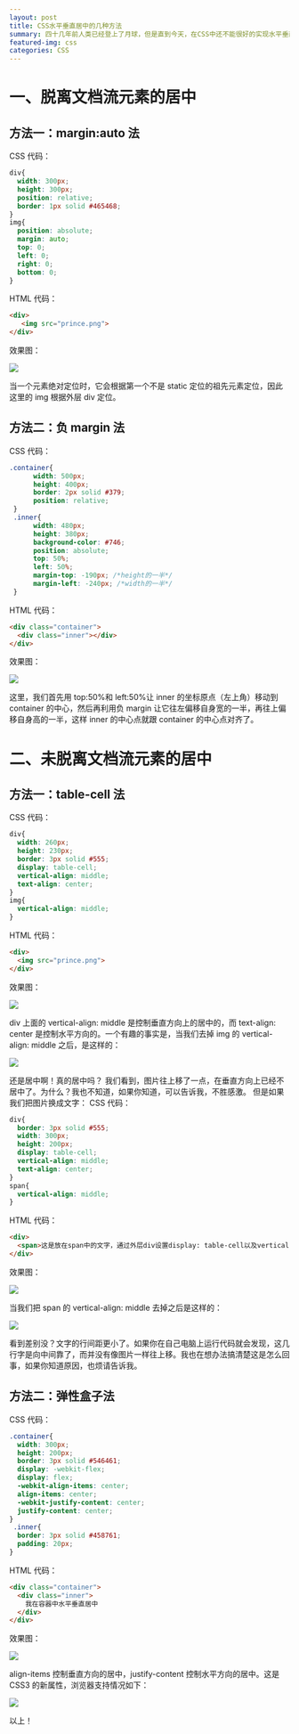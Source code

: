 ```yaml
---
layout: post
title: CSS水平垂直居中的几种方法
summary: 四十几年前人类已经登上了月球，但是直到今天，在CSS中还不能很好的实现水平垂直居中。
featured-img: css
categories: CSS
---
```


# 一、脱离文档流元素的居中

## 方法一：margin:auto 法

CSS 代码：

```css
div{
  width: 300px;
  height: 300px;
  position: relative;
  border: 1px solid #465468;
}
img{
  position: absolute;
  margin: auto;
  top: 0;
  left: 0;
  right: 0;
  bottom: 0;
}
```

HTML 代码：

```html
<div>
   <img src="prince.png">
</div>
```

效果图：

![]({{site.url}}{{site.baseurl}}/assets/img/horizontal_vertical_center/img_1.png)

当一个元素绝对定位时，它会根据第一个不是 static 定位的祖先元素定位，因此这里的 img 根据外层 div 定位。

## 方法二：负 margin 法

CSS 代码：

```css
.container{
      width: 500px;
      height: 400px;
      border: 2px solid #379;
      position: relative;
 }
 .inner{
      width: 480px;
      height: 380px;
      background-color: #746;
      position: absolute;
      top: 50%;
      left: 50%;
      margin-top: -190px; /*height的一半*/
      margin-left: -240px; /*width的一半*/
 }
```

HTML 代码：

```html
<div class="container">
  <div class="inner"></div>
</div>
```

效果图：

![]({{site.url}}{{site.baseurl}}/assets/img/horizontal_vertical_center/img_2.png)

这里，我们首先用 top:50%和 left:50%让 inner 的坐标原点（左上角）移动到 container 的中心，然后再利用负 margin 让它往左偏移自身宽的一半，再往上偏移自身高的一半，这样 inner 的中心点就跟 container 的中心点对齐了。

# 二、未脱离文档流元素的居中

## 方法一：table-cell 法

CSS 代码：

```css
div{
  width: 260px;
  height: 230px;
  border: 3px solid #555;
  display: table-cell;
  vertical-align: middle;
  text-align: center;
}
img{
  vertical-align: middle;
}
```

HTML 代码：

```html
<div>
  <img src="prince.png">
</div>
```

效果图：

![]({{site.url}}{{site.baseurl}}/assets/img/horizontal_vertical_center/img_3.png)

div 上面的 vertical-align: middle 是控制垂直方向上的居中的，而 text-align: center 是控制水平方向的。一个有趣的事实是，当我们去掉 img 的 vertical-align: middle 之后，是这样的：

![]({{site.url}}{{site.baseurl}}/assets/img/horizontal_vertical_center/img_4.png)

还是居中啊！真的居中吗？
我们看到，图片往上移了一点，在垂直方向上已经不居中了。为什么？我也不知道，如果你知道，可以告诉我，不胜感激。
但是如果我们把图片换成文字：
CSS 代码：

```css
div{
  border: 3px solid #555;
  width: 300px;
  height: 200px;
  display: table-cell;
  vertical-align: middle;
  text-align: center;
}
span{
  vertical-align: middle;
}
```

HTML 代码：

```html
<div>
  <span>这是放在span中的文字，通过外层div设置display: table-cell以及vertical-align: middle实现垂直居中。</span>
</div>
```

效果图：

![]({{site.url}}{{site.baseurl}}/assets/img/horizontal_vertical_center/img_5.png)

当我们把 span 的 vertical-align: middle 去掉之后是这样的：

![]({{site.url}}{{site.baseurl}}/assets/img/horizontal_vertical_center/img_6.png)

看到差别没？文字的行间距更小了。如果你在自己电脑上运行代码就会发现，这几行字是向中间靠了，而并没有像图片一样往上移。我也在想办法搞清楚这是怎么回事，如果你知道原因，也烦请告诉我。

## 方法二：弹性盒子法

CSS 代码：

```css
.container{
  width: 300px;
  height: 200px;
  border: 3px solid #546461;
  display: -webkit-flex;
  display: flex;
  -webkit-align-items: center;
  align-items: center;
  -webkit-justify-content: center;
  justify-content: center;
}
 .inner{
  border: 3px solid #458761;
  padding: 20px;
}
```

HTML 代码：

```html
<div class="container">
  <div class="inner">
    我在容器中水平垂直居中
  </div>
</div>
```

效果图：

![]({{site.url}}{{site.baseurl}}/assets/img/horizontal_vertical_center/img_7.png)

align-items 控制垂直方向的居中，justify-content 控制水平方向的居中。这是 CSS3 的新属性，浏览器支持情况如下：

![]({{site.url}}{{site.baseurl}}/assets/img/horizontal_vertical_center/img_8.png)

以上！
